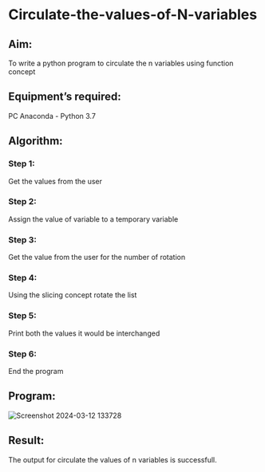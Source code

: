 # Circulate-the-values-of-N-variables
## Aim:
To write a python program to circulate the n variables using function concept
## Equipment’s required:
PC
Anaconda - Python 3.7
## Algorithm: 
### Step 1: 
Get the values from the user
### Step 2: 
Assign the value of variable to a temporary variable
### Step 3: 
Get the value from the user for the number of rotation
### Step 4: 
Using the slicing concept rotate the list
### Step 5: 
Print both the values it would be interchanged
### Step 6: 
End the program
## Program:
![Screenshot 2024-03-12 133728](https://github.com/JAGADEESHJ97/Circulate-the-values-of-N-variables/assets/152129419/f340a70c-90d1-4ab4-907a-257b3dd84b5e)
## Result:
The output for circulate the values of n variables is successfull.
